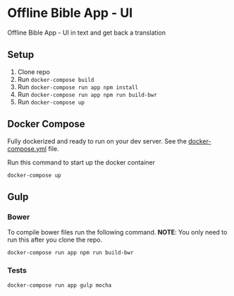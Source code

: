 # Offline Bible App - UI
Offline Bible App - UI in text and get back a translation

## Setup

1. Clone repo
2. Run `docker-compose build`
3. Run `docker-compose run app npm install`
4. Run `docker-compose run app npm run build-bwr`
5. Run `docker-compose up`

## Docker Compose
Fully dockerized and ready to run on your dev server. See the [docker-compose.yml](/docker-compose.yml) file.

Run this command to start up the docker container
```
docker-compose up
```

## Gulp

### Bower
To compile bower files run the following command. **NOTE**: You only need to run this after you clone the repo.
```
docker-compose run app npm run build-bwr
```

### Tests
```
docker-compose run app gulp mocha
```
